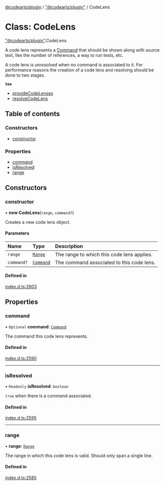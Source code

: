 [@codearts/plugin](../README.md) / ["@codearts/plugin"](../modules/_codearts_plugin_.md) / CodeLens

# Class: CodeLens

["@codearts/plugin"](../modules/_codearts_plugin_.md).CodeLens

A code lens represents a [Command](../interfaces/codearts_plugin_.Command.md) that should be shown along with
source text, like the number of references, a way to run tests, etc.

A code lens is _unresolved_ when no command is associated to it. For performance
reasons the creation of a code lens and resolving should be done to two stages.

**`See`**

 - [provideCodeLenses](../interfaces/codearts_plugin_.CodeLensProvider.md#providecodelenses)
 - [resolveCodeLens](../interfaces/codearts_plugin_.CodeLensProvider.md#resolvecodelens)

## Table of contents

### Constructors

- [constructor](codearts_plugin_.CodeLens.md#constructor)

### Properties

- [command](codearts_plugin_.CodeLens.md#command)
- [isResolved](codearts_plugin_.CodeLens.md#isresolved)
- [range](codearts_plugin_.CodeLens.md#range)

## Constructors

### constructor

• **new CodeLens**(`range`, `command?`)

Creates a new code lens object.

#### Parameters

| Name | Type | Description |
| :------ | :------ | :------ |
| `range` | [`Range`](codearts_plugin_.Range.md) | The range to which this code lens applies. |
| `command?` | [`Command`](../interfaces/codearts_plugin_.Command.md) | The command associated to this code lens. |

#### Defined in

[index.d.ts:2603](https://github.com/huaweicloud/cloudide-plugin-api/blob/5055bbd/index.d.ts#L2603)

## Properties

### command

• `Optional` **command**: [`Command`](../interfaces/codearts_plugin_.Command.md)

The command this code lens represents.

#### Defined in

[index.d.ts:2590](https://github.com/huaweicloud/cloudide-plugin-api/blob/5055bbd/index.d.ts#L2590)

___

### isResolved

• `Readonly` **isResolved**: `boolean`

`true` when there is a command associated.

#### Defined in

[index.d.ts:2595](https://github.com/huaweicloud/cloudide-plugin-api/blob/5055bbd/index.d.ts#L2595)

___

### range

• **range**: [`Range`](codearts_plugin_.Range.md)

The range in which this code lens is valid. Should only span a single line.

#### Defined in

[index.d.ts:2585](https://github.com/huaweicloud/cloudide-plugin-api/blob/5055bbd/index.d.ts#L2585)
